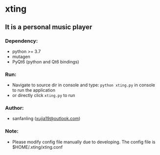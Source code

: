 # xting
## It is a personal music player

### Dependency:
* python >= 3.7
* mutagen
* PyQt6 (python and Qt6 bindings)

### Run:
* Navigate to source dir in console and type: `python xting.py` in console to run the application
* or directly click `xting.py` to run

### Author:
* sanfanling (xujia19@outlook.com)

### Note:
* Please modify config file manually due to developing. The config file is $HOME/.xting/xting.conf
